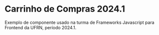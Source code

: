 # Carrinho de Compras 2024.1

Exemplo de componente usado na turma de Frameworks Javascript para Frontend da UFRN, período 2024.1.
